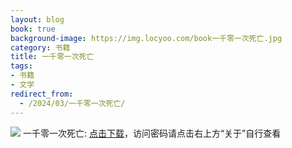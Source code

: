 ```yaml
---
layout: blog
book: true
background-image: https://img.locyoo.com/book一千零一次死亡.jpg
category: 书籍
title: 一千零一次死亡
tags:
- 书籍
- 文学
redirect_from:
  - /2024/03/一千零一次死亡/
---
```

![](https://img.locyoo.com/book一千零一次死亡.jpg)
一千零一次死亡: <a name = "ref1" href="https://url18.ctfile.com/f/50983618-1055288524-2c4805?p=3619">点击下载</a>，访问密码请点击右上方“关于”自行查看